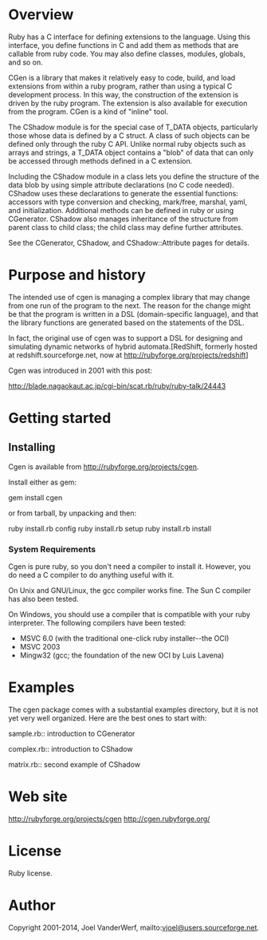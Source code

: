 # Overview #

Ruby has a C interface for defining extensions to the language. Using this interface, you define functions in C and add them as methods that are callable from ruby code. You may also define classes, modules, globals, and so on.

CGen is a library that makes it relatively easy to code, build, and load extensions from within a ruby program, rather than using a typical C development process. In this way, the construction of the extension is driven by the ruby program. The extension is also available for execution from the program. CGen is a kind of "inline" tool. 

The CShadow module is for the special case of T_DATA objects, particularly those whose data is defined by a C struct. A class of such objects can be defined only through the ruby C API. Unlike normal ruby objects such as arrays and strings, a T_DATA object contains a "blob" of data that can only be accessed through methods defined in a C extension.

Including the CShadow module in a class lets you define the structure of the data blob by using simple attribute declarations (no C code needed). CShadow uses these declarations to generate the essential functions: accessors with type conversion and checking, mark/free, marshal, yaml, and initialization. Additional methods can be defined in ruby or using CGenerator. CShadow also manages inheritance of the structure from parent class to child class; the child class may define further attributes.

See the CGenerator, CShadow, and CShadow::Attribute pages for details.

# Purpose and history #

The intended use of cgen is managing a complex library that may change from one run of the program to the next. The reason for the change might be that the program is written in a DSL (domain-specific language), and that the library functions are generated based on the statements of the DSL.

In fact, the original use of cgen was to support a DSL for designing and simulating dynamic networks of hybrid automata.[RedShift, formerly hosted at redshift.sourceforge.net, now at http://rubyforge.org/projects/redshift]

Cgen was introduced in 2001 with this post:

http://blade.nagaokaut.ac.jp/cgi-bin/scat.rb/ruby/ruby-talk/24443

# Getting started #

## Installing ##

Cgen is available from http://rubyforge.org/projects/cgen.

Install either as gem:

  gem install cgen

or from tarball, by unpacking and then:

  ruby install.rb config
  ruby install.rb setup
  ruby install.rb install

### System Requirements ###

Cgen is pure ruby, so you don't need a compiler to install it. However, you do need a C compiler to do anything useful with it.

On Unix and GNU/Linux, the gcc compiler works fine. The Sun C compiler has also been tested.

On Windows, you should use a compiler that is compatible with your ruby interpreter. The following compilers have been tested:

* MSVC 6.0 (with the traditional one-click ruby installer--the OCI)
* MSVC 2003
* Mingw32 (gcc; the foundation of the new OCI by Luis Lavena)

# Examples #

The cgen package comes with a substantial examples directory, but it is not yet very well organized. Here are the best ones to start with:

sample.rb::
  introduction to CGenerator

complex.rb::
  introduction to CShadow

matrix.rb::
  second example of CShadow

# Web site #

http://rubyforge.org/projects/cgen
http://cgen.rubyforge.org/

# License #

Ruby license.

# Author #

Copyright 2001-2014, Joel VanderWerf, mailto:vjoel@users.sourceforge.net.

